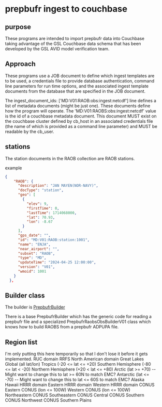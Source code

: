 # prepbufr ingest to couchbase

## purpose

These programs are intended to import prepbufr data into Couchbase taking advantage of the GSL Couchbase data schema
that has been developed by the GSL AVID model verification team.

## Approach

These programs use a JOB document to define which ingest templates are to be used, a credentials file to provide database authentication, command line parameters for run time options, and the associated ingest template documents from the database that are specified in the JOB document.

The ingest_document_ids: ['MD:V01:RAOB:obs:ingest:netcdf'] line defines
a list of metadata documents (might be just one). These documents define how the program will operate.
The 'MD:V01:RAOBS:obs:ingest:netcdf' value is the id of a couchbase metadata document.
This document MUST exist on the couchbase cluster defined by cb_host in an associated credentials file (the name of which is provided as a command line parameter) and MUST be readable by the cb_user.

## stations

The station documents in the RAOB collection are RAOB stations.

example

```json
{
    "RAOB": {
      "description": "JAN MAYEN(NOR-NAVY)",
      "docType": "station",
      "geo": [
        {
          "elev": 9,
          "firstTime": 0,
          "lastTime": 1714068000,
          "lat": 70.93,
          "lon": -8.67
        }
      ],
      "gps_date": "",
      "id": "MD:V01:RAOB:station:1001",
      "name": "ENJA",
      "near_airport": "",
      "subset": "RAOB",
      "type": "MD",
      "updateTime": "2024-04-25 12:00:00",
      "version": "V01",
      "wmoid": 1001
    }
  },
  ```

## Builder class

The builder is [PrepbufrBuilder]()

There is a base PrepbufrBuilder which has the generic code for reading a prepbufr file and a specialized PrepbufrRaobsObsBuilderV01 class which knows how to build RAOBS from a prepbufr ADPUPA file.


## Region list

I'm only putting this here temporarily so that I don't lose it before it gets implemented.
RUC domain
RRFS North American domain
Great Lakes
Global (all lat/lon)
Tropics (-20 <= lat <= +20)
Southern Hemisphere (-80 <= lat < -20)
Northern Hemisphere (+20 < lat <= +80)
Arctic (lat >= +70) -- Might want to change this to lat >= 60N to match EMC?
Antarctic (lat <= -70) -- Might want to change this to lat <= 60S to match EMC?
Alaska
Hawaii
HRRR domain
Eastern HRRR domain
Western HRRR domain
CONUS
Eastern CONUS (lon <= 100W)
Western CONUS (lon <= 100W)
Northeastern CONUS
Southeastern CONUS
Central CONUS
Southern CONUS
Northwest CONUS
Southern Plains